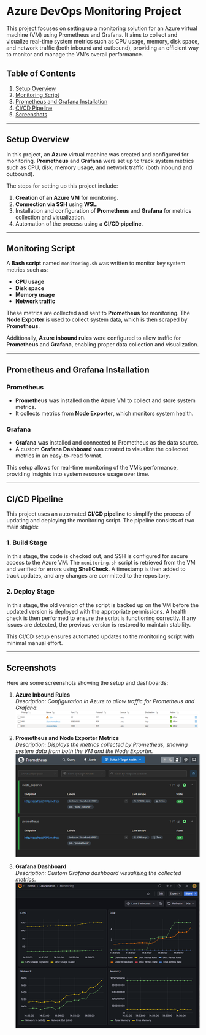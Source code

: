 # Azure DevOps Monitoring Project

This project focuses on setting up a monitoring solution for an Azure virtual machine (VM) using Prometheus and Grafana. It aims to collect and visualize real-time system metrics such as CPU usage, memory, disk space, and network traffic (both inbound and outbound), providing an efficient way to monitor and manage the VM's overall performance.

## Table of Contents

1. [Setup Overview](#setup-overview)
2. [Monitoring Script](#monitoring-script)
3. [Prometheus and Grafana Installation](#prometheus-and-grafana-installation)
4. [CI/CD Pipeline](#cicd-pipeline)
5. [Screenshots](#screenshots)

---

## Setup Overview

In this project, an **Azure** virtual machine was created and configured for monitoring. **Prometheus** and **Grafana** were set up to track system metrics such as CPU, disk, memory usage, and network traffic (both inbound and outbound).

The steps for setting up this project include:

1. **Creation of an Azure VM** for monitoring.
2. **Connection via SSH** using **WSL**.
3. Installation and configuration of **Prometheus** and **Grafana** for metrics collection and visualization.
4. Automation of the process using a **CI/CD pipeline**.

---

## Monitoring Script

A **Bash script** named `monitoring.sh` was written to monitor key system metrics such as:

- **CPU usage**
- **Disk space**
- **Memory usage**
- **Network traffic**

These metrics are collected and sent to **Prometheus** for monitoring. The **Node Exporter** is used to collect system data, which is then scraped by **Prometheus**.

Additionally, **Azure inbound rules** were configured to allow traffic for **Prometheus** and **Grafana**, enabling proper data collection and visualization.

---

## Prometheus and Grafana Installation

### Prometheus

- **Prometheus** was installed on the Azure VM to collect and store system metrics.
- It collects metrics from **Node Exporter**, which monitors system health.
  
### Grafana

- **Grafana** was installed and connected to Prometheus as the data source.
- A custom **Grafana Dashboard** was created to visualize the collected metrics in an easy-to-read format.

This setup allows for real-time monitoring of the VM’s performance, providing insights into system resource usage over time.

---

## CI/CD Pipeline

This project uses an automated **CI/CD pipeline** to simplify the process of updating and deploying the monitoring script. The pipeline consists of two main stages:

### 1. Build Stage
In this stage, the code is checked out, and SSH is configured for secure access to the Azure VM. The `monitoring.sh` script is retrieved from the VM and verified for errors using **ShellCheck**. A timestamp is then added to track updates, and any changes are committed to the repository.

### 2. Deploy Stage
In this stage, the old version of the script is backed up on the VM before the updated version is deployed with the appropriate permissions. A health check is then performed to ensure the script is functioning correctly. If any issues are detected, the previous version is restored to maintain stability.

This CI/CD setup ensures automated updates to the monitoring script with minimal manual effort.

---

## Screenshots

Here are some screenshots showing the setup and dashboards:

1. **Azure Inbound Rules**  
   *Description: Configuration in Azure to allow traffic for Prometheus and Grafana.*  
   ![Azure Inbound Rules](docs/screenshots/InboundSecurityRules.png)
   
2. **Prometheus and Node Exporter Metrics**  
   *Description: Displays the metrics collected by Prometheus, showing system data from both the VM and the Node Exporter.*  
   ![Prometheus and Node Exporter Metrics](docs/screenshots/Prometheus.png)

3. **Grafana Dashboard**  
   *Description: Custom Grafana dashboard visualizing the collected metrics.*  
   ![Grafana Dashboard](docs/screenshots/Grafana.png)


